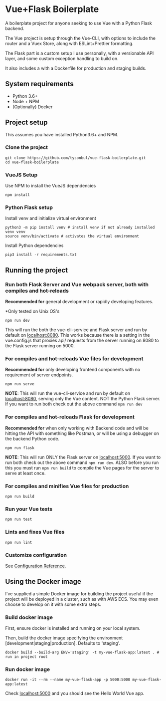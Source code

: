 # Vue+Flask Boilerplate

A boilerplate project for anyone seeking to use Vue with a Python Flask backend.

The Vue project is setup through the Vue-CLI, with options to include the router and a Vuex Store, along with ESLint+Prettier formatting.

The Flask part is a custom setup I use personally, with a versionable API layer, and some custom exception handling to build on.

It also includes a with a Dockerfile for production and staging builds.

## System requirements
* Python 3.6+
* Node + NPM
* (Optionally) Docker



## Project setup

This assumes you have installed Python3.6+ and NPM.

### Clone the project

```
git clone https://github.com/tysonbul/vue-flask-boilerplate.git
cd vue-flask-boilerplate
```

### VueJS Setup
Use NPM to install the VueJS dependencies
```
npm install
```

### Python Flask setup
Install venv and initialize virtual environment 

```
python3 -m pip install venv # install venv if not already installed
venv venv
source venv/bin/activate # activates the virtual environment
```

Install Python dependencies
```
pip3 install -r requirements.txt
```



## Running the project

### Run both Flask Server and Vue webpack server, both with compiles and hot-reloads

**Recommended for** general development or rapidly developing features. 

*Only tested on Unix OS's

```
npm run dev
```

This will run the both the vue-cli-service and Flask server and run by default on [localhost:8080](http://localhost:8080). This works because there is a setting in the vue.config.js that proxies api/ requests from the server running on 8080 to the Flask server running on 5000.

### For compiles and hot-reloads Vue files for development

**Recommended for** only developing frontend components with no requirement of server endpoints. 

```
npm run serve
```

**NOTE**: This will run the vue-cli-service and run by default on [localhost:8080](http://localhost:8080), serving only the Vue content. NOT the Python Flask server. If you want to run both check out the above command `npm run dev` 

### For compiles and hot-reloads Flask for development

**Recommended for** when only working with Backend code and will be hitting the API with something like Postman, or will be using a debugger on the backend Python code.

```
npm run flask
```

**NOTE**: This will run ONLY the Flask server on [localhost:5000](http://localhost:5000). If you want to run both check out the above command `npm run dev`. ALSO before you run this you must run `npm run build` to compile the Vue pages for the server to serve at least once. 

### For compiles and minifies Vue files for production

```
npm run build
```

### Run your Vue tests
```
npm run test
```

### Lints and fixes Vue files
```
npm run lint
```

### Customize configuration
See [Configuration Reference](https://cli.vuejs.org/config/).



## Using the Docker image

I've supplied a simple Docker image for building the project useful if the project will be deployed in a cluster, such as with AWS ECS. You may even choose to develop on it with some extra steps.

### Build docker image

First, ensure docker is installed and running on your local system.

Then, build the docker image specifying the environment [development|staging|production]. Defaults to 'staging'.

```
docker build --build-arg ENV='staging' -t my-vue-flask-app:latest . # run in project root
```

### Run docker image

```
docker run -it --rm --name my-vue-flask-app -p 5000:5000 my-vue-flask-app:latest
```

Check [localhost:5000](http://localhost:5000) and you should see the Hello World Vue app.